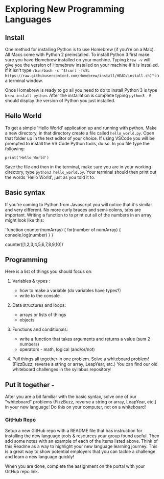 # Exploring New Programming Languages

## Install

One method for installing Python is to use Homebrew (if you're on a Mac).  All Macs come with Python 2 preinstalled.  To install Python 3 first make sure you have Homebrew installed on your machine. Typing `brew -v` will give you the version of Homebrew installed on your machine if it is installed.  If it isn't type `/bin/bash -c "$(curl -fsSL https://raw.githubusercontent.com/Homebrew/install/HEAD/install.sh)"` in a terminal window.

Once Homebrew is ready to go all you need to do to install Python 3 is type `brew install python`.  After the installation is complete typing `python3 -V` should display the version of Python you just installed.


## Hello World

To get a simple 'Hello World' application up and running with python. Make a new directory, in that directory create a file called `hello_world.py`.  Open that folder up in the text editor of your choice.  If using VSCode you will be prompted to install the VS Code Python tools, do so.  In you file type the following:

`print('Hello World')`

Save the file and then in the terminal, make sure you are in your working directory, type `python3 hello_world.py`.  Your terminal should then print out the words 'Hello World', just as you told it to.


## Basic syntax

If you're coming to Python from Javascript you will notice that it's similar and very different.  No more curly braces and semi-colons, tabs are important.  Writing a function to to print out all of the numbers in an array might look like this:

`function counter(numArray) {
    for(number of numArray) {
        console.log(number)
    }
}

counter([1,2,3,4,5,6,7,8,9,10])`




## Programming

Here is a list of things you should focus on: 

1. Variables & types :
    - how to make a variable (do variables have types?)
    - write to the console

2. Data structures and loops:
    - arrays or lists of things
    - objects

3. Functions and conditionals:
    - write a function that takes arguments and returns a value (sum 2 numbers)
    - operators - math, logical (and/or/not)

4. Pull things all together in one problem. Solve a whiteboard problem! (FizzBuzz, reverse a string or array, LeapYear, etc.) You can find our old whiteboard challenges in the syllabus repository!

## Put it together -

After you are a bit familiar with the basic syntax, solve one of our "whiteboard" problems (FizzBuzz, reverse a string or array, LeapYear, etc.) in your new language! Do this on your computer, not on a whiteboard!



### GitHub Repo

Setup a new GitHub repo with a README file that has instruction for installing the new language tools & resources your group found useful. Then add some notes with an example of each of the items listed above. Think of this Readme as a way to highlight your new language learning journey. This is a great way to show potential employers that you can tackle a challenge and learn a new language quickly! 

When you are done, complete the assignment on the portal with your GitHub repo link. 

